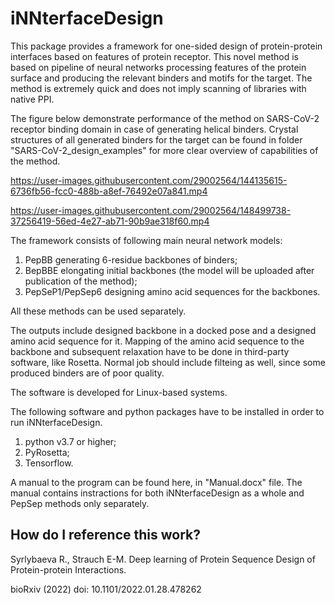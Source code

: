 # iNNterfaceDesign
This package provides a framework for one-sided design of protein-protein interfaces based on features of protein receptor. This novel method is based on pipeline of neural networks processing features of the protein surface and producing the relevant binders and motifs for the target. The method is extremely quick and does not imply scanning of libraries with native PPI. 

The figure below demonstrate performance of the method on SARS-CoV-2 receptor binding domain in case of generating helical binders. Crystal structures of all generated binders for the target can be found in folder "SARS-CoV-2_design_examples" for more clear overview of capabilities of the method. 



https://user-images.githubusercontent.com/29002564/144135615-6736fb56-fcc0-488b-a8ef-76492e07a841.mp4






https://user-images.githubusercontent.com/29002564/148499738-37256419-56ed-4e27-ab71-90b9ae318f60.mp4





The framework consists of following main neural network models:
1) PepBB generating 6-residue backbones of binders;
2) BepBBE elongating initial backbones (the model will be uploaded after publication of the method);
3) PepSeP1/PepSep6 designing amino acid sequences for the backbones.

All these methods can be used separately.

The outputs include designed backbone in a docked pose and a designed amino acid sequence for it. Mapping of the amino acid sequence to the backbone and subsequent relaxation have to be done in third-party software, like Rosetta. Normal job should include filteing as well, since some produced binders are of poor quality.


The software is developed for Linux-based systems.


The following software and python packages have to be installed  in order to run iNNterfaceDesign.
1. python v3.7 or higher;
2. PyRosetta;
3. Tensorflow.

A manual to the program can be found here, in "Manual.docx" file. The manual contains instractions for both iNNterfaceDesign as a whole and PepSep methods only separately.


## How do I reference this work?

Syrlybaeva R., Strauch E-M. Deep learning of Protein Sequence Design of Protein-protein Interactions.

bioRxiv (2022) doi: 10.1101/2022.01.28.478262
